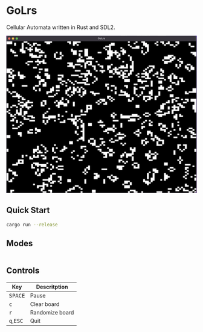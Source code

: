 # GoLrs

Cellular Automata written in Rust and SDL2.

![img](demo.png)

## Quick Start

```bash
cargo run --release
```

## Modes

```

```

## Controls

| Key                                                         | Descritption                   |
|-------------------------------------------------------------|--------------------------------|
| <kbd>SPACE</kbd>                                            | Pause                          |
| <kbd>c</kbd>                                                | Clear board                    |
| <kbd>r</kbd>                                                | Randomize board                |
| <kbd>q</kbd>,<kbd>ESC</kbd>                                 | Quit                           |

